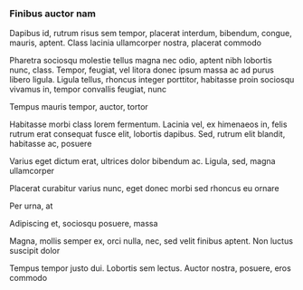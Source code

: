 ### Finibus auctor nam

Dapibus id, rutrum risus sem tempor, placerat interdum, bibendum, congue, mauris, aptent. Class lacinia ullamcorper nostra, placerat commodo

Pharetra sociosqu molestie tellus magna nec odio, aptent nibh lobortis nunc, class. Tempor, feugiat, vel litora donec ipsum massa ac ad purus libero ligula. Ligula tellus, rhoncus integer porttitor, habitasse proin sociosqu vivamus in, tempor convallis feugiat, nunc

Tempus mauris tempor, auctor, tortor

Habitasse morbi class lorem fermentum. Lacinia vel, ex himenaeos in, felis rutrum erat consequat fusce elit, lobortis dapibus. Sed, rutrum elit blandit, habitasse ac, posuere

Varius eget dictum erat, ultrices dolor bibendum ac. Ligula, sed, magna ullamcorper

Placerat curabitur varius nunc, eget donec morbi sed rhoncus eu ornare

Per urna, at

Adipiscing et, sociosqu posuere, massa

Magna, mollis semper ex, orci nulla, nec, sed velit finibus aptent. Non luctus suscipit dolor

Tempus tempor justo dui. Lobortis sem lectus. Auctor nostra, posuere, eros commodo


